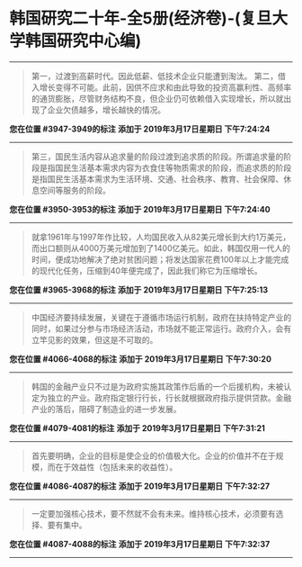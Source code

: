 # 韩国研究二十年-全5册(经济卷)-(复旦大学韩国研究中心编)

---

> 第一，过渡到高薪时代。因此低薪、低技术企业只能遭到淘汰。 第二，借入增长变得不可能。此前，因供不应求和由此导致的投资高赢利性、高频率的通货膨胀，尽管财务结构不良，但企业仍可依赖借入实现增长，所以就出现了企业欠债越多，增长越快的情况。

**您在位置 #3947-3949的标注** **添加于 2019年3月17日星期日 下午7:24:24**

---

> 第三，国民生活内容从追求量的阶段过渡到追求质的阶段。所谓追求量的阶段是指国民生活基本需求内容为衣食住等物质需求的阶段，而追求质的阶段是指国民生活基本需求为生活环境、交通、社会秩序、教育、社会保障、休息空间等服务的阶段。

**您在位置 #3950-3953的标注** **添加于 2019年3月17日星期日 下午7:24:40**

---

> 就拿1961年与1997年作比较，人均国民收入从82美元增长到大约1万美元，而出口额则从4000万美元增加到了1400亿美元。如此，韩国仅用一代人的时间，便成功地解决了绝对贫困问题；将发达国家花费100年以上才能完成的现代化任务，压缩到40年便完成了，因此我们称它为压缩增长。

**您在位置 #3965-3968的标注** **添加于 2019年3月17日星期日 下午7:25:13**

---

> 中国经济要持续发展，关键在于遵循市场运行机制，政府在扶持特定产业的同时，如果过分参与市场经济活动，市场就不能正常运行。政府介入，会有立竿见影的效果，但这是不可取的。

**您在位置 #4066-4068的标注** **添加于 2019年3月17日星期日 下午7:30:20**

---

> 韩国的金融产业只不过是为政府实施其政策作后盾的一个后援机构，未被认定为独立的产业。政府指定银行行长，行长就根据政府指示提供贷款。金融产业的落后，阻碍了制造业的进一步发展。

**您在位置 #4079-4081的标注** **添加于 2019年3月17日星期日 下午7:31:21**

---

> 首先要明确，企业的目标是使企业的价值极大化。企业的价值并不在于规模，而在于效益性（包括未来的收益性）。

**您在位置 #4086-4087的标注** **添加于 2019年3月17日星期日 下午7:32:27**

---

> 一定要加强核心技术，要不然就不会有未来。维持核心技术，必须要有选择、要有集中。

**您在位置 #4087-4088的标注** **添加于 2019年3月17日星期日 下午7:32:37**

---

